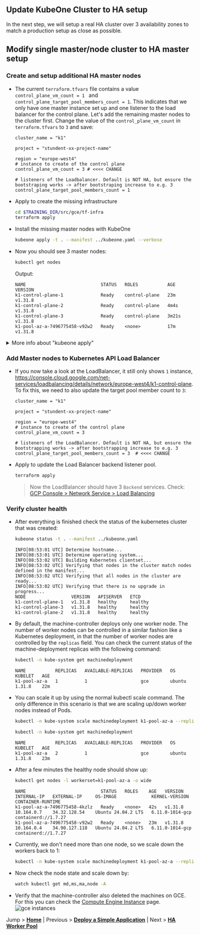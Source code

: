 ## Update KubeOne Cluster to HA setup

In the next step, we will setup a real HA cluster over 3 availability zones to match a production setup as close as possible. 

## Modify single master/node cluster to HA master setup

### Create and setup additional HA master nodes

* The current `terraform.tfvars` file contains a value `control_plane_vm_count = 1 ` and `control_plane_target_pool_members_count = 1`. This indicates that we only have one master instance set up and one listener to the load balancer for the control plane. Let's add the remaining master nodes to the cluster first. Change the value of the `control_plane_vm_count` in `terraform.tfvars` to `3` and save: 
  ```hcl-terraform
  cluster_name = "k1"
  
  project = "stundent-xx-project-name"
  
  region = "europe-west4"
  # instance to create of the control plane
  control_plane_vm_count = 3 # <<<< CHANGE
  
  # listeners of the Loadbalancer. Default is NOT HA, but ensure the bootstraping works -> after bootstraping increase to e.g. 3
  control_plane_target_pool_members_count = 1
  ```

* Apply to create the missing infrastructure
  ```bash
  cd $TRAINING_DIR/src/gce/tf-infra
  terraform apply
  ```

* Install the missing master nodes with KubeOne
  ```bash
  kubeone apply -t . --manifest ../kubeone.yaml --verbose
  ```

* Now you should see 3 master nodes:
  ```bash
  kubectl get nodes
  ```
  Output:
  ```text
  NAME                            STATUS   ROLES           AGE     VERSION
  k1-control-plane-1              Ready    control-plane   23m     v1.31.8
  k1-control-plane-2              Ready    control-plane   4m4s    v1.31.8
  k1-control-plane-3              Ready    control-plane   3m21s   v1.31.8
  k1-pool-az-a-7496775458-v92w2   Ready    <none>          17m     v1.31.8
  ```

<details>
<summary>More info about "kubeone apply"</summary>
* The regular `kubone apply` command executes every change to the cluster like updates or installation additional nodes. Nevertheless, there are potential changes you need to enforce and skip some preflight checks.

  In case, you want to change some of the cluster properties (e.g. enable a new feature), you can use the `--force-upgrade` command to reconcile the changes. Modify your manifest to include the desired changes, but don't change the Kubernetes version (unless you want to upgrade the cluster), and then run the `appĺy` command with the `--force-upgrade` flag:

  ```bash
  kubeone apply -t . --manifest ../kubeone.yaml --force-upgrade
  ```
  or 
  ```bash
  kubeone apply -t tf.json --manifest ../kubeone.yaml --force-upgrade
  ```

  >The `--force` flag instructs KubeOne to ignore the preflight errors, including the error saying that you're trying to upgrade to the already running version. At the upgrade time, KubeOne ensures that the actual cluster configuration matches the expected configuration.
</details>

### Add Master nodes to Kubernetes API Load Balancer
  
* If you now take a look at the LoadBalancer, it still only shows `1` instance, https://console.cloud.google.com/net-services/loadbalancing/details/network/europe-west4/k1-control-plane. To fix this, we need to also update the target pool member count to `3`:
  ```hcl-terraform
  cluster_name = "k1"
  
  project = "stundent-xx-project-name"
  
  region = "europe-west4"
  # instance to create of the control plane
  control_plane_vm_count = 3
  
  # listeners of the LoadBalancer. Default is NOT HA, but ensure the bootstrapping works -> after bootstrapping increase to e.g. 3
  control_plane_target_pool_members_count = 3  # <<<< CHANGE
  ```

* Apply to update the Load Balancer backend listener pool.
  ```bash
  terraform apply
  ```
  >Now the LoadBalancer should have 3 `Backend` services. Check: [GCP Console > Network Service > Load Balancing](https://console.cloud.google.com/net-services/loadbalancing/loadBalancers/list)
  
### Verify cluster health

* After everything is finished check the status of the kubernetes cluster that was created:
  ```bash
  kubeone status -t . --manifest ../kubeone.yaml
  ```
  
  ```text
  INFO[08:53:01 UTC] Determine hostname...
  INFO[08:53:01 UTC] Determine operating system...
  INFO[08:53:02 UTC] Building Kubernetes clientset...
  INFO[08:53:02 UTC] Verifying that nodes in the cluster match nodes defined in the manifest...
  INFO[08:53:02 UTC] Verifying that all nodes in the cluster are ready...
  INFO[08:53:02 UTC] Verifying that there is no upgrade in progress...
  NODE                 VERSION   APISERVER   ETCD
  k1-control-plane-1   v1.31.8   healthy     healthy
  k1-control-plane-3   v1.31.8   healthy     healthy
  k1-control-plane-2   v1.31.8   healthy     healthy
  ```

* By default, the machine-controller deploys only one worker node. The number of worker nodes can be controlled in a similar fashion like a Kubernetes deployment, in that the number of worker nodes are controlled by the `replicas` field. You can check the current status of the machine-deployment replicas with the following command:
  
  ```bash
  kubectl -n kube-system get machinedeployment
  ```
  ```text
  NAME           REPLICAS   AVAILABLE-REPLICAS   PROVIDER   OS       KUBELET   AGE
  k1-pool-az-a   1          1                    gce        ubuntu   1.31.8    22m
  ```

* You can scale it up by using the normal kubectl scale command. The only difference in this scenario is that we are scaling up/down worker nodes instead of Pods.
  ```bash
  kubectl -n kube-system scale machinedeployment k1-pool-az-a --replicas=2
  ```
  
  ```bash
  kubectl -n kube-system get machinedeployment
  ```

  ```text
  NAME           REPLICAS   AVAILABLE-REPLICAS   PROVIDER   OS       KUBELET   AGE
  k1-pool-az-a   2          1                    gce        ubuntu   1.31.8    23m
  ```

* After a few minutes the healthy node should show up:
  ```bash
  kubectl get nodes -l workerset=k1-pool-az-a -o wide
  ```

  ```text
  NAME                            STATUS   ROLES    AGE   VERSION   INTERNAL-IP   EXTERNAL-IP     OS-IMAGE             KERNEL-VERSION    CONTAINER-RUNTIME
  k1-pool-az-a-7496775458-4kzlz   Ready    <none>   42s   v1.31.8   10.164.0.7    34.32.128.54    Ubuntu 24.04.2 LTS   6.11.0-1014-gcp   containerd://1.7.27
  k1-pool-az-a-7496775458-v92w2   Ready    <none>   23m   v1.31.8   10.164.0.4    34.90.127.118   Ubuntu 24.04.2 LTS   6.11.0-1014-gcp   containerd://1.7.27
  ```

* Currently, we don't need more than one node, so we scale down the workers back to 1:
  ```bash
  kubectl -n kube-system scale machinedeployment k1-pool-az-a --replicas=1
  ```

* Now check the node state and scale down by:
  ```bash
  watch kubectl get md,ms,ma,node -A
  ```

* Verify that the machine-controller also deleted the machines on GCE. For this you can check the [Compute Engine Instance](https://console.cloud.google.com/compute/instances) page.
  ![gce instances](../.images/gce_k1_instances.png)


Jump > [**Home**](../README.md) | Previous > [**Deploy a Simple Application**](../04_deploy-app-01-simple/README.md) | Next > [**HA Worker Pool**](../06_HA-worker/README.md)
